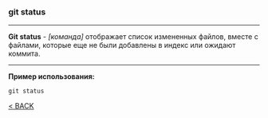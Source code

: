 ### git status
---

**Git status** - *[команда]* отображает список измененных файлов, вместе с файлами, 
которые еще не были добавлены в индекс или ожидают коммита.

---
**Пример использования:**
```bash=
git status
```

[< BACK](./readme.md)